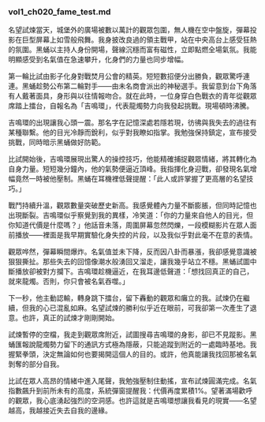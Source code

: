 <!-- author: Codex-A / vol:1 / ch:020 -->
### vol1_ch020_fame_test.md

名望試煉當天，城堡外的廣場被數以萬計的觀眾包圍，無人機在空中盤旋，彈幕投影在巨型屏幕上如雪般飛舞。我身披改良過的領主戰甲，站在中央高台上感受狂熱的氛圍。黑蛹以主持人身份開場，聲線沉穩而富有磁性，立即點燃全場氣氛。我能明顯感受到名氣值在急速攀升，化身們的力量也同步增幅。

第一輪比試由影子化身對戰焚月公會的精英。短短數招便分出勝負，觀眾驚呼連連。黑蛹趁勢公布第二輪對手——由未名商會派出的神秘選手。我留意到台下角落有人戴著面具，身形與以往情報吻合。就在此時，一位身穿白色戰衣的青年從觀眾席踏上擂台，自報名為「吉鳴環」，代表龍燭勢力向我發起挑戰。現場頓時沸騰。

吉鳴環的出現讓我心頭一震。那名字在記憶深處若隱若現，彷彿與我失去的過往有某種聯繫。他的目光冷靜而銳利，似乎對我瞭如指掌。我勉強保持鎮定，宣布接受挑戰，同時暗示黑蛹做好防範。

比試開始後，吉鳴環展現出驚人的操控技巧，他能精確捕捉觀眾情緒，將其轉化為自身力量。短短幾分鐘內，他的氣勢便逼近頂峰。我指揮化身迎戰，卻發現名氣增幅竟然一時被他壓制。黑蛹在耳機裡低聲提醒：「此人或許掌握了更高層的名望技巧。」

戰鬥持續升溫，觀眾數量突破歷史新高。我感覺體內力量不斷膨脹，但同時記憶也出現斷裂。吉鳴環似乎察覺到我的異樣，冷笑道：「你的力量來自他人的目光，但你知道代價是什麼嗎？」他話音未落，周圍屏幕忽然閃爍，一段模糊影片在眾人面前播放——裡面是我早期實驗化身失控的片段，以及我似乎對此毫不在意的表情。

觀眾哗然，彈幕瞬間爆炸。名氣值並未下降，反而因八卦而暴漲，我卻感覺意識被狠狠撕扯。那些失去的回憶像潮水般湧回又溜走，讓我幾乎站立不穩。黑蛹試圖中斷播放卻被對方攔下。吉鳴環趁機逼近，在我耳邊低聲道：「想找回真正的自己，就來龍燭。否則，你只會被名氣吞噬。」

下一秒，他主動認輸，轉身跳下擂台，留下轟動的觀眾和癱立的我。試煉仍在繼續，但我的心已混亂如麻。名望試煉的勝利似乎近在眼前，可我卻第一次產生了退意。也許，真正的試煉才剛剛開始。


試煉暫停的空檔，我走到觀眾席附近，試圖搜尋吉鳴環的身影，卻已不見蹤影。黑蛹匯報說龍燭勢力留下的通訊方式極為隱蔽，只能追蹤到附近的一處臨時基地。我握緊拳頭，決定無論如何也要揭開這個人的目的。或許，他真能讓我找回那被名氣剝奪的部分自我。

比試在眾人高昂的情緒中進入尾聲，我勉強壓制住動搖，宣布試煉圓滿完成。名氣指數飆升到前所未有的高度，系統彈窗提醒我：代價再度累積1%。望著滿場歡呼的觀眾，我心底湧起強烈的空洞感。也許這就是吉鳴環想讓我看見的現實——名望越高，我越接近失去自我的邊緣。

